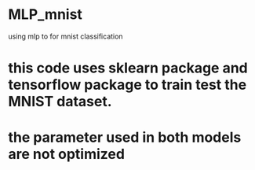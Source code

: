 # MLP_mnist
using mlp to for mnist classification

# this code uses sklearn package and tensorflow package to train test the MNIST dataset.

# the parameter used in both models are not optimized
